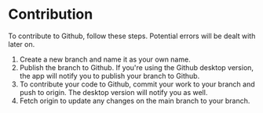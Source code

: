 # Contribution
To contribute to Github, follow these steps. Potential errors will be dealt with later on.
1. Create a new branch and name it as your own name.
2. Publish the branch to Github. If you're using the Github desktop version, the app will notify you to publish your branch to Github.
3. To contribute your code to Github, commit your work to your branch and push to origin. The desktop version will notify you as well.
4. Fetch origin to update any changes on the main branch to your branch.